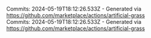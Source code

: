 Commits: 2024-05-19T18:12:26.533Z - Generated via https://github.com/marketplace/actions/artificial-grass
<br>
Commits: 2024-05-19T18:12:26.533Z - Generated via https://github.com/marketplace/actions/artificial-grass
<br>
